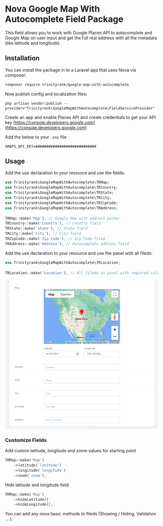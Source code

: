 # Nova Google Map With Autocomplete Field Package

This field allows you to work with Google Places API to autocomplete and Google Map on user input and get the full real address with all the metadata (like latitude and longitude).

## Installation

You can install the package in to a Laravel app that uses Nova via composer:

```bash
composer require trinityrank/google-map-with-autocomplete
```

Now publish config and localization files:

```shell
php artisan vendor:publish --provider="Trinityrank\GoogleMapWithAutocomplete\FieldServiceProvider"
```

Create an app and enable Places API and create credentials to get your API key
[https://console.developers.google.com](https://console.developers.google.com)

Add the below to your `.env` file

```shell
GMAPS_API_KEY=############################
```

## Usage

Add the use declaration to your resource and use the fields:

```php
use Trinityrank\GoogleMapWithAutocomplete\TRMap;
use Trinityrank\GoogleMapWithAutocomplete\TRCountry;
use Trinityrank\GoogleMapWithAutocomplete\TRState;
use Trinityrank\GoogleMapWithAutocomplete\TRCity;
use Trinityrank\GoogleMapWithAutocomplete\TRZipCode;
use Trinityrank\GoogleMapWithAutocomplete\TRAddress;

TRMap::make('Map'), // Google Map with address picker
TRCountry::make('Country'), // Country field
TRState::make('State'), // State field
TRCity::make('City'), // City field
TRZipCode::make('Zip Code'), // Zip Code Filed
TRAddress::make('Address'), // Autocomplete address field
```

Add the use declaration to your resource and use the panel with all fileds:

```php
use Trinityrank\GoogleMapWithAutocomplete\TRLocation;

TRLocation::make('Location'), // All fileds in panel with required rule
```

![Image of character counter](docs/screenshot-fields.png)

### Customize Fields

Add custom latitude, longitude and zoom values for starting point

```php
TRMap::make('Map')
    ->latitude('latitude')
    ->longitude('longitude')
    ->zoom('zoom'),
```

Hide latitude and longitude field

```php
TRMap::make('Map')
    ->hideLatitude()
    ->hideLongitude(),
```

You can add any nova basic methods to fileds (Showing / Hiding, Validation ... ).